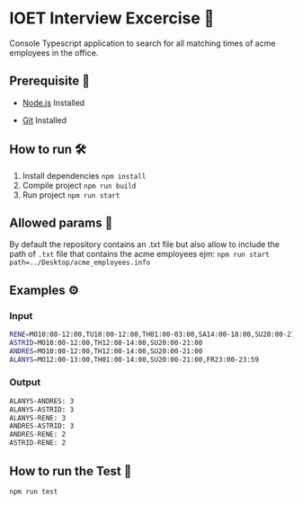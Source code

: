 # IOET Interview Excercise 🌟


Console Typescript application to search for all matching times of acme employees in the office.
##  Prerequisite 💙
- [Node.js](https://nodejs.org/es/) Installed

- [Git](https://git-scm.com/ "Git OFficial") Installed


## How to run 🛠️
1. Install dependencies `npm install`
2. Compile project `npm run build`
3. Run project `npm run start`

## Allowed params 🚀
By default the repository contains an .txt file but also
allow to include the path of `.txt`
file that contains the acme employees ejm:
`npm run start path=../Desktop/acme_employees.info`

## Examples ⚙️


### Input
```Bash
RENE=MO10:00-12:00,TU10:00-12:00,TH01:00-03:00,SA14:00-18:00,SU20:00-21:00 
ASTRID=MO10:00-12:00,TH12:00-14:00,SU20:00-21:00
ANDRES=MO10:00-12:00,TH12:00-14:00,SU20:00-21:00 
ALANYS=MO12:00-13:00,TH01:00-14:00,SU20:00-21:00,FR23:00-23:59
```
### Output
```Bash
ALANYS-ANDRES: 3 
ALANYS-ASTRID: 3
ALANYS-RENE: 3
ANDRES-ASTRID: 3 
ANDRES-RENE: 2 
ASTRID-RENE: 2 
```

## How to run the Test 👷
`npm run test`

